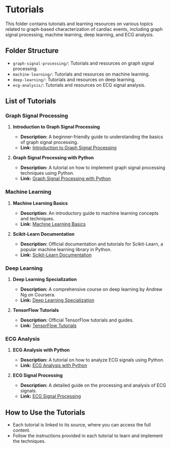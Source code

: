 # Tutorials

This folder contains tutorials and learning resources on various topics related to graph-based characterization of cardiac events, including graph signal processing, machine learning, deep learning, and ECG analysis.

## Folder Structure

- `graph-signal-processing/`: Tutorials and resources on graph signal processing.
- `machine-learning/`: Tutorials and resources on machine learning.
- `deep-learning/`: Tutorials and resources on deep learning.
- `ecg-analysis/`: Tutorials and resources on ECG signal analysis.

## List of Tutorials

### Graph Signal Processing

1. **Introduction to Graph Signal Processing**
   - **Description:** A beginner-friendly guide to understanding the basics of graph signal processing.
   - **Link:** [Introduction to Graph Signal Processing](https://arxiv.org/pdf/2002.12321.pdf)

2. **Graph Signal Processing with Python**
   - **Description:** A tutorial on how to implement graph signal processing techniques using Python.
   - **Link:** [Graph Signal Processing with Python](https://github.com/mdeff/gsp)

### Machine Learning

1. **Machine Learning Basics**
   - **Description:** An introductory guide to machine learning concepts and techniques.
   - **Link:** [Machine Learning Basics](https://www.coursera.org/learn/machine-learning)

2. **Scikit-Learn Documentation**
   - **Description:** Official documentation and tutorials for Scikit-Learn, a popular machine learning library in Python.
   - **Link:** [Scikit-Learn Documentation](https://scikit-learn.org/stable/user_guide.html)

### Deep Learning

1. **Deep Learning Specialization**
   - **Description:** A comprehensive course on deep learning by Andrew Ng on Coursera.
   - **Link:** [Deep Learning Specialization](https://www.coursera.org/specializations/deep-learning)

2. **TensorFlow Tutorials**
   - **Description:** Official TensorFlow tutorials and guides.
   - **Link:** [TensorFlow Tutorials](https://www.tensorflow.org/tutorials)

### ECG Analysis

1. **ECG Analysis with Python**
   - **Description:** A tutorial on how to analyze ECG signals using Python.
   - **Link:** [ECG Analysis with Python](https://www.kaggle.com/guillaume61880/ecg-analysis-using-wavelet-transform)

2. **ECG Signal Processing**
   - **Description:** A detailed guide on the processing and analysis of ECG signals.
   - **Link:** [ECG Signal Processing](https://physionet.org/tutorials/ecg-processing/)

## How to Use the Tutorials

- Each tutorial is linked to its source, where you can access the full content.
- Follow the instructions provided in each tutorial to learn and implement the techniques.
